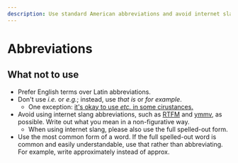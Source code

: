 ```yaml
---
description: Use standard American abbreviations and avoid internet slang as possible.
---
```


# Abbreviations

## What not to use

* Prefer English terms over Latin abbreviations.
* Don't use _i.e._ or _e.g._; instead, use _that is_ or _for example_.
  * One exception: [it's okay to use _etc._ in some cirustances.](https://developers.google.com/style/word-list#etc)
* Avoid using internet slang abbreviations, such as [RTFM](https://developers.google.com/style/word-list#rtfm) and [ymmv](https://developers.google.com/style/word-list#ymmv), as possible. Write out what you mean in a non-figurative way.
  * When using internet slang, please also use the full spelled-out form.
* Use the most common form of a word. If the full spelled-out word is common and easily understandable, use that rather than abbreviating. For example, write approximately instead of approx.

